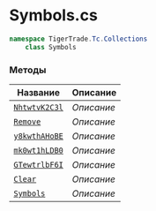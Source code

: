 
# Symbols.cs
```csharp
namespace TigerTrade.Tc.Collections  
    class Symbols
```

### Методы
| Название | Описание |
| --- | --- |
| [`NhtwtvK2C3l`](./Методы/NhtwtvK2C3l.md) | *Описание* |
| [`Remove`](./Методы/Remove.md) | *Описание* |
| [`y8kwthAHoBE`](./Методы/y8kwthAHoBE.md) | *Описание* |
| [`mk0wt1hLDB0`](./Методы/mk0wt1hLDB0.md) | *Описание* |
| [`GTewtrlbF6I`](./Методы/GTewtrlbF6I.md) | *Описание* |
| [`Clear`](./Методы/Clear.md) | *Описание* |
| [`Symbols`](./Методы/Symbols.md) | *Описание* |
